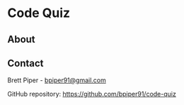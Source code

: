 # Code Quiz

## About

## Contact

Brett Piper - <bpiper91@gmail.com>

GitHub repository: <https://github.com/bpiper91/code-quiz>